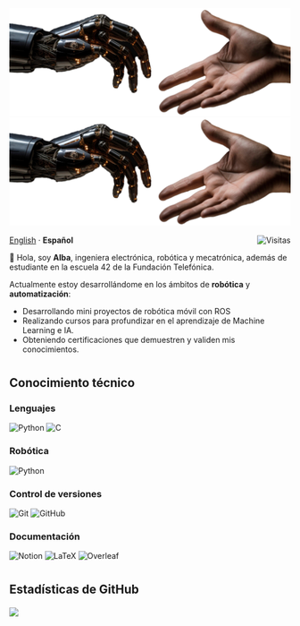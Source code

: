 <!--
## Hi there 👋

**AlbaMarq/AlbaMarq** is a ✨ _special_ ✨ repository because its `README.md` (this file) appears on your GitHub profile.

Here are some ideas to get you started:

- 🔭 I’m currently working on ...
- 🌱 I’m currently learning ...
- 👯 I’m looking to collaborate on ...
- 🤔 I’m looking for help with ...
- 💬 Ask me about ...
- 📫 How to reach me: ...
- 😄 Pronouns: ...
- ⚡ Fun fact: ...
-->

<div>
    <p align="center">
        <img src="images/mano-robotica.png#gh-light-mode-only" alt="Banner (claro)" />
        <img src="images/mano-robotica.png#gh-dark-mode-only" alt="Banner (oscuro)" />
    </p>
    <p align="left">
        <a href="/languages/README-en.md">English<a> · <b>Español</b>
        <img align="right" src="https://komarev.com/ghpvc/?username=AlbaMarq" alt="Visitas"/>
    </p>
</div>

👋 Hola, soy **Alba**, ingeniera electrónica, robótica y mecatrónica, además de estudiante en la escuela 42 de la Fundación Telefónica.

Actualmente estoy desarrollándome en los ámbitos de **robótica** y **automatización**:

- Desarrollando mini proyectos de robótica móvil con ROS
- Realizando cursos para profundizar en el aprendizaje de Machine Learning e IA.
- Obteniendo certificaciones que demuestren y validen mis conocimientos.
  
#

## Conocimiento técnico

### Lenguajes

<!-- ![Python](https://skillicons.dev/icons?i=python,c) -->

<img src="https://img.shields.io/badge/Python-3670A0?style=flat&logo=python&logoColor=yellow" alt="Python"> <img src="https://img.shields.io/badge/C-%2300599C.svg?style=flat&logo=c&logoColor=white" alt="C">

### Robótica

![Python](https://skillicons.dev/icons?i=ros,gazebo,matlab,arduino)

### Control de versiones

<!-- ![Python](https://skillicons.dev/icons?i=git,github) -->

<img src="https://img.shields.io/badge/Git-%23F05032.svg?style=flat&logo=git&logoColor=white" alt="Git"> <img src="https://img.shields.io/badge/GitHub-%23121011.svg?style=flat&logo=github&logoColor=white" alt="GitHub">

### Documentación

<!-- ![Python](https://skillicons.dev/icons?i=notion,latex,overleaf) -->

<img src="https://img.shields.io/badge/Notion-%23FFFFFF.svg?style=flat&logo=notion&logoColor=black" alt="Notion"> <img src="https://img.shields.io/badge/Latex-%23008080.svg?style=flat&logo=latex&logoColor=white" alt="LaTeX"> <img src="https://img.shields.io/badge/Overleaf-%2347A141.svg?style=flat&logo=overleaf&logoColor=white" alt="Overleaf">


#

## Estadísticas de GitHub

<!-- 
<a href="https://github.com/anuraghazra/github-readme-stats">
  <img align="center" src="https://github-readme-stats.vercel.app/api?username=AlbaMarq&count_private=true&show_icons=true&theme=vue" />
</a>
-->

<a href="https://github.com/anuraghazra/convoychat">
  <img align="center" src="https://github-readme-stats.vercel.app/api/top-langs/?username=AlbaMarq&theme=vue" />
</a>









<!-- 
Las siguientes insignias resumen mi actividad en esta plataforma.

<a href="https://github.com/AlbaMarq">
    <img src="https://github-trophies.vercel.app/?username=AlbaMarq&theme=monokai&no-bg=true&no-frame=true&rank=SSS,SS,S,AAA,AA,A,B,C&file=1&column=6&margin-w=5&margin-h=5" alt="Trofeos" weight="200vw"/>
    <br>
    <img src="https://github-trophies.vercel.app/?username=AlbaMarq&theme=monokai&no-bg=true&no-frame=true&rank=SECRET&file=1&column=4&margin-w=5&margin-h=5" alt="Trofeos secretos" weight="200vw"/>
</a>
-->

<!-- 
## ▪️ Tech Stats 📊

<p align="left">
  <a href="https://skillicons.dev">
    <img src="https://skillicons.dev/icons?i=ros,python,c,git,github,vscode,linux" />
  </a>
</p>
<br>
-->

<!-- 
## ▪️ GitHub Stats :octocat:

<div align="center">

![Anurag's GitHub stats](https://github-readme-stats.vercel.app/api?username=AlbaMarq&show_icons=true&theme=holi&rank_icon=github) 
![Top Langs](https://github-readme-stats.vercel.app/api/top-langs/?username=AlbaMarq&layout=compact&theme=holi)

</div>
-->

<!-- 
## ▪️ Contacto 📥

Email: pablogon@student.42malaga.com

<a href='mailto:pablogon@student.42malaga.com' target="_blank"><img alt='Gmail' src='https://img.shields.io/badge/Gmail-100000?style=flat&logo=Gmail&logoColor=white&labelColor=EA4335&color=EA4335'/></a>
</a>

<a href='https://www.linkedin.com/in/pablooglez/' target="_blank"><img alt='Linkedin' src='https://img.shields.io/badge/LinkedIn-100000?style=flat&logo=Linkedin&logoColor=white&labelColor=0A66C2&color=0A66C2'/></a>
</a>
-->







